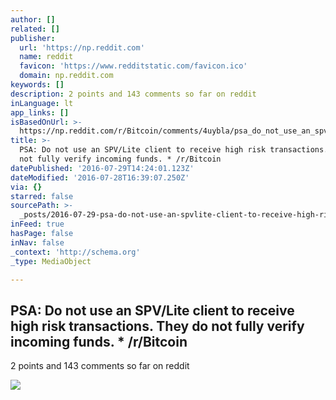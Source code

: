 ```yaml
---
author: []
related: []
publisher:
  url: 'https://np.reddit.com'
  name: reddit
  favicon: 'https://www.redditstatic.com/favicon.ico'
  domain: np.reddit.com
keywords: []
description: 2 points and 143 comments so far on reddit
inLanguage: lt
app_links: []
isBasedOnUrl: >-
  https://np.reddit.com/r/Bitcoin/comments/4uybla/psa_do_not_use_an_spvlite_client_to_receive_high/
title: >-
  PSA: Do not use an SPV/Lite client to receive high risk transactions. They do
  not fully verify incoming funds. * /r/Bitcoin
datePublished: '2016-07-29T14:24:01.123Z'
dateModified: '2016-07-28T16:39:07.250Z'
via: {}
starred: false
sourcePath: >-
  _posts/2016-07-29-psa-do-not-use-an-spvlite-client-to-receive-high-risk-tran.md
inFeed: true
hasPage: false
inNav: false
_context: 'http://schema.org'
_type: MediaObject

---
```

<article style=""><h1>PSA: Do not use an SPV/Lite client to receive high risk transactions. They do not fully verify incoming funds. * /r/Bitcoin</h1><p>2 points and 143 comments so far on reddit</p><img src="https://i.redditmedia.com/4xFezp8qybWigpg6WN5gkAuI39AIPdv4jdHijFU4_ns.jpg?w=216&amp;s=2b93b2bba7126deaf4c5799d7fca65f7" /></article>